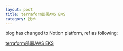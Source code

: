 ```yaml
---
layout: post
title: terraform部署AWS EKS
category: 技术
---
```


blog has changed to Notion platform, ref as following:

[terraform部署AWS EKS](https://different-slice-f4c.notion.site/terraform-AWS-EKS-a38296b0dd3143f9b2735ab4945bb0ae)
